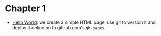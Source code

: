 # Chapter 1

- [Hello World](hello-world.md): we create a simple HTML page, use git to version it and deploy it online on to github.com's `gh-pages`